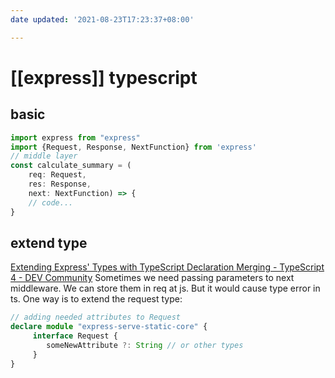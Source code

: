 ```yaml
---
date updated: '2021-08-23T17:23:37+08:00'

---
```


# [[express]] typescript

## basic

```typescript
import express from "express"
import {Request, Response, NextFunction} from 'express'
// middle layer
const calculate_summary = (
	req: Request, 
	res: Response, 
	next: NextFunction) => {
	// code...
}
```

## extend type

[Extending Express' Types with TypeScript Declaration Merging - TypeScript 4 - DEV Community](https://dev.to/chris927/extending-express-types-with-typescript-declaration-merging-typescript-4-3jh)
Sometimes we need passing parameters to next middleware. We can store them in req at js. But it would cause type error in ts. One way is to extend the request type:

```typescript
// adding needed attributes to Request
declare module "express-serve-static-core" {
	 interface Request {
	 	someNewAttribute ?: String // or other types
	 }
}
```

